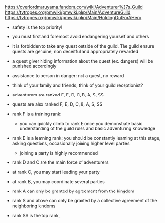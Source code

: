 https://overlordmaruyama.fandom.com/wiki/Adventurer%27s_Guild
https://tvtropes.org/pmwiki/pmwiki.php/Main/AdventureGuild
https://tvtropes.org/pmwiki/pmwiki.php/Main/HoldingOutForAHero

* safety is the top priority!
* you must first and foremost avoid endangering yourself and others
* it is forbidden to take any quest outside of the guild. The guild ensure quests are genuine, non deceitful and appropriately rewarded
* a quest giver hiding information about the quest (ex. dangers) will be punished accordingly
* assistance to person in danger: not a quest, no reward
* think of your family and friends, think of your guild receptionist?

* adventurers are ranked F, E, D, C, B, A, S, SS
* quests are also ranked F, E, D, C, B, A, S, SS
* rank F is a training rank:
  * you can quickly climb to rank E once you demonstrate basic understanding of the guild rules and basic adventuring knowledge
* rank E is a learning rank: you should be constantly learning at this stage, asking questions, occasionally joining higher level parties
  * joining a party is highly recommended
* rank D and C are the main force of adventurers
* at rank C, you may start leading your party
* at rank B, you may coordinate several parties
* rank A can only be granted by agreement from the kingdom
* rank S and above can only be granted by a collective agreement of the neighboring kindoms
* rank SS is the top rank,


* a party is a group of adventurers allying to fulfill quests. A party is free to organize itself. A party should not disband during a quest. (exceptional circumstances)
* you can only undertake quests lower or equal to your rank
* knights are ranked...
* adventurer's code: ...
* knight's code: ...
* Knights are civil servants, they requisition adventurers of lower or equal ranks. Compensation is at the discretion of the kneght.
* you must have a knight rank of at least X to be ranked at X
* you MUST have a secondary profession, you won't be an adventurer forever!
* you are NOT allowed to take quests outside of the guild
* you MUST inform the guild of any threat
* don't hoard your resources! The guild will buy them and allow you to buy them back later at the same cost!
* failure to comply with the guild's rules may lead to fine and demotions to lower ranks
* adventurer's must help each other!
* helping other adventurers is a benevolent act. The adventurers receiving your help may decide to reward you with a portion of the bounty or not.
* don't steal kills!
* supplement your income by learning to gather resources
* love triangle
* tell before you explore
    45. The size of the combat bonus is inversely proportional to the likelihood of surviving to collect it.[39]
    46. Don’t try to save money by conserving ammunition.
    47. Don't expect the enemy to cooperate in the creation of your dream engagement.[40]
    56. Infantry exists to paint targets for people with real guns.[24]

https://krita-artists.org/u/pixel-boy/activity/portfolio
